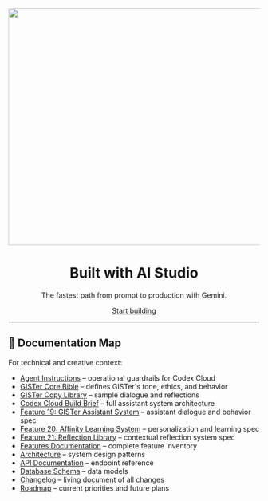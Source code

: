 <div align="center">

<img width="1200" height="475" alt="GHBanner" src="https://github.com/user-attachments/assets/0aa67016-6eaf-458a-adb2-6e31a0763ed6" />

  <h1>Built with AI Studio</h2>

  <p>The fastest path from prompt to production with Gemini.</p>

  <a href="https://aistudio.google.com/apps">Start building</a>

</div>

---

## 🧩 Documentation Map

For technical and creative context:

- [Agent Instructions](AGENT_INSTRUCTIONS.md) – operational guardrails for Codex Cloud
- [GISTer Core Bible](docs/GISTer_Core_Bible.md) – defines GISTer's tone, ethics, and behavior
- [GISTer Copy Library](docs/assistant_copy_library.md) – sample dialogue and reflections
- [Codex Cloud Build Brief](docs/Codex%20Cloud%20Build%20Brief%20%E2%80%9CGISTer%E2%80%9D%20Assistant.md) – full assistant system architecture
- [Feature 19: GISTer Assistant System](docs/features/19_GISTer_Assistant%20_System.md) – assistant dialogue and behavior spec
- [Feature 20: Affinity Learning System](docs/features/20_Affinity_Learning_System.md) – personalization and learning spec
- [Feature 21: Reflection Library](docs/features/21_Reflection_Library.md) – contextual reflection system spec
- [Features Documentation](docs/FEATURES.md) – complete feature inventory
- [Architecture](docs/ARCHITECTURE.md) – system design patterns
- [API Documentation](docs/API.md) – endpoint reference
- [Database Schema](docs/DATABASE.md) – data models
- [Changelog](docs/CHANGELOG.md) – living document of all changes
- [Roadmap](docs/ROADMAP.md) – current priorities and future plans
